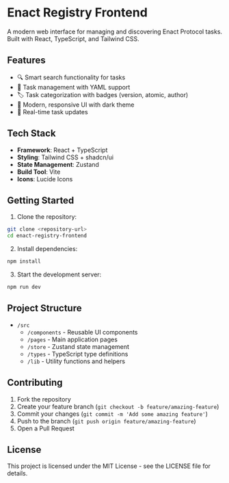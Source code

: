 # Enact Registry Frontend

A modern web interface for managing and discovering Enact Protocol tasks. Built with React, TypeScript, and Tailwind CSS.

## Features

- 🔍 Smart search functionality for tasks
- 🎯 Task management with YAML support
- 🏷️ Task categorization with badges (version, atomic, author)
- 💫 Modern, responsive UI with dark theme
- 🔄 Real-time task updates

## Tech Stack

- **Framework**: React + TypeScript
- **Styling**: Tailwind CSS + shadcn/ui
- **State Management**: Zustand
- **Build Tool**: Vite
- **Icons**: Lucide Icons

## Getting Started

1. Clone the repository:
```bash
git clone <repository-url>
cd enact-registry-frontend
```

2. Install dependencies:
```bash
npm install
```

3. Start the development server:
```bash
npm run dev
```

## Project Structure

- `/src`
  - `/components` - Reusable UI components
  - `/pages` - Main application pages
  - `/store` - Zustand state management
  - `/types` - TypeScript type definitions
  - `/lib` - Utility functions and helpers

## Contributing

1. Fork the repository
2. Create your feature branch (`git checkout -b feature/amazing-feature`)
3. Commit your changes (`git commit -m 'Add some amazing feature'`)
4. Push to the branch (`git push origin feature/amazing-feature`)
5. Open a Pull Request

## License

This project is licensed under the MIT License - see the LICENSE file for details.
